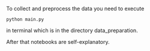 To collect and preprocess the data you need to execute

```
python main.py 
```

in terminal which is in the directory data_preparation.

After that notebooks are self-explanatory.
